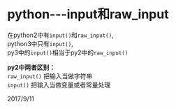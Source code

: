 # python---input和raw_input

在python2中有`input()`和`raw_input()`,   
python3中只有`input()`,   
py3中的`input()`相当于py2中的`raw_input()`  

**py2中两者区别：**  
`raw_input()` 把输入当做字符串  
`input()` 把输入当做变量或者常量处理  


2017/9/11  
